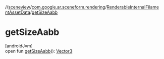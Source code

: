 //[sceneview](../../../index.md)/[com.google.ar.sceneform.rendering](../index.md)/[RenderableInternalFilamentAssetData](index.md)/[getSizeAabb](get-size-aabb.md)

# getSizeAabb

[androidJvm]\
open fun [getSizeAabb](get-size-aabb.md)(): [Vector3](../../com.google.ar.sceneform.math/-vector3/index.md)
